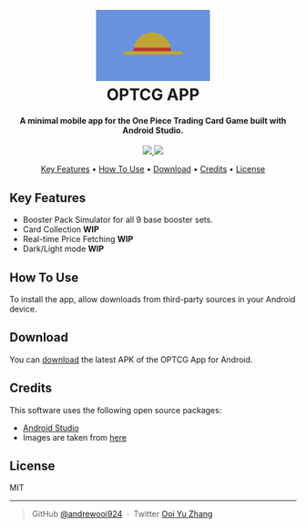 
<h1 align="center">
  <br>
  <a href="https://asia-en.onepiece-cardgame.com/"><img src="https://raw.githubusercontent.com/andrewooi924/ops/master/app/src/main/res/mipmap-anydpi/app_icon.png" alt="OPTCG APP" width="200"></a>
  <br>
  OPTCG APP
  <br>
</h1>

<h4 align="center">A minimal mobile app for the One Piece Trading Card Game built with Android Studio.</h4>

<p align="center">
  <a href="https://saythanks.io/to/andrewooi924">
      <img src="https://img.shields.io/badge/SayThanks.io-%E2%98%BC-1EAEDB.svg">
  </a>
  <a href="https://www.paypal.me/andrewooi924">
    <img src="https://img.shields.io/badge/$-donate-ff69b4.svg?maxAge=2592000&amp;style=flat">
  </a>
</p>

<p align="center">
  <a href="#key-features">Key Features</a> •
  <a href="#how-to-use">How To Use</a> •
  <a href="#download">Download</a> •
  <a href="#credits">Credits</a> •
  <a href="#license">License</a>
</p>

## Key Features

* Booster Pack Simulator for all 9 base booster sets.
* Card Collection **WIP**
* Real-time Price Fetching **WIP**
* Dark/Light mode **WIP**
  
## How To Use

To install the app, allow downloads from third-party sources in your Android device.

## Download

You can [download](https://drive.google.com/file/d/1sGAWsGgbHtF4V2CE-S4-nkiMBlTi7uqV/view?usp=drive_link) the latest APK of the OPTCG App for Android.

## Credits

This software uses the following open source packages:

- [Android Studio](https://developer.android.com/studio)
- Images are taken from [here]([https://github.com/arvida/emoji-cheat-sheet.com](https://asia-en.onepiece-cardgame.com/cardlist))

## License

MIT

---

> GitHub [@andrewooi924](https://github.com/andrewooi924) &nbsp;&middot;&nbsp;
> Twitter [Ooi Yu Zhang](https://www.linkedin.com/in/ooi-yu-zhang-232684287/)


